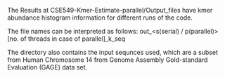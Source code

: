 The Results at CSE549-Kmer-Estimate-parallel/Output_files have kmer abundance histogram information for different runs of the code.

The file names can be interpreted as follows:
out_<s(serial) / p(parallel)>[no. of threads in case of parallel]_k<value of k>_seq<file number of input sequence>

The directory also contains the input sequnces used, which are a subset from Human Chromosome 14 from Genome Assembly Gold-standard Evaluation (GAGE) data set.

